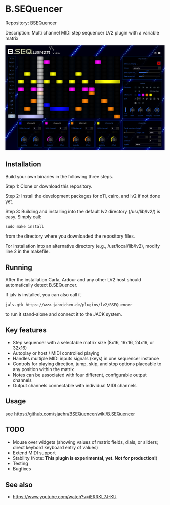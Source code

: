 # B.SEQuencer
Repository: BSEQuencer

Description: Multi channel MIDI step sequencer LV2 plugin with a variable matrix

![screenshot](https://github.com/sjaehn/BSEQuencer/blob/master/docs/screenshot.png "Screenshot from B.SEQuencer")


Installation
------------
Build your own binaries in the following three steps.

Step 1: Clone or download this repository.

Step 2: Install the development packages for x11, cairo, and lv2 if not done yet.

Step 3: Building and installing into the default lv2 directory (/usr/lib/lv2/) is easy. Simply call:
```
sudo make install
```
from the directory where you downloaded the repository files.

For installation into an alternative directory (e.g., /usr/local/lib/lv2), modify line 2 in the makefile.


Running
-------
After the installation Carla, Ardour and any other LV2 host should automatically detect B.SEQuencer.

If jalv is installed, you can also call it
```
jalv.gtk https://www.jahnichen.de/plugins/lv2/BSEQuencer
```
to run it stand-alone and connect it to the JACK system.


Key features
------------
* Step sequencer with a selectable matrix size (8x16, 16x16, 24x16, or 32x16)
* Autoplay or host / MIDI controlled playing
* Handles multiple MIDI inputs signals (keys) in one sequencer instance
* Controls for playing direction, jump, skip, and stop options placeable to any position within the matrix
* Notes can be associated with four different, configurable output channels
* Output channels connectable with individual MIDI channels


Usage
-----
see https://github.com/sjaehn/BSEQuencer/wiki/B.SEQuencer


TODO
----
* Mouse over widgets (showing values of matrix fields, dials, or sliders; direct keybord keyboard entry of values)
* Extend MIDI support
* Stability (Note: **This plugin is experimental, yet. Not for production!**)
* Testing
* Bugfixes


See also
--------
* https://www.youtube.com/watch?v=iERRKL7J-KU




